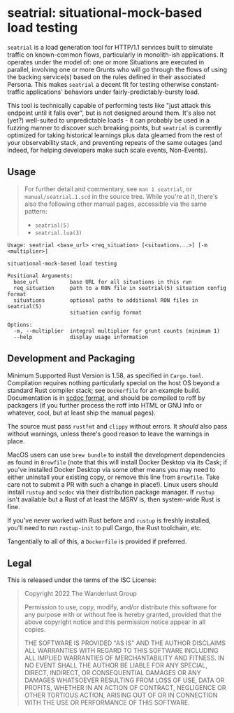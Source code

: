 # seatrial: situational-mock-based load testing

`seatrial` is a load generation tool for HTTP/1.1 services built to simulate
traffic on known-common flows, particularly in monolith-ish applications. It
operates under the model of: one or more Situations are executed in parallel,
involving one or more Grunts who will go through the flows of using the backing
service(s) based on the rules defined in their associated Persona. This makes
`seatrial` a decent fit for testing otherwise constant-traffic applications'
behaviors under fairly-predictably-bursty load.

This tool is technically capable of performing tests like "just attack this
endpoint until it falls over", but is not designed around them. It's also not
(yet?) well-suited to unpredictable loads - it can probably be used in a
fuzzing manner to discover such breaking points, but `seatrial` is currently
optimized for taking historical learnings plus data gleamed from the rest of
your observability stack, and preventing repeats of the same outages (and
indeed, for helping developers make such scale events, Non-Events).

## Usage

> For further detail and commentary, see `man 1 seatrial`, or
> `manual/seatrial.1.scd` in the source tree. While you're at it, there's also the
> following other manual pages, accessible via the same pattern:
>
> - `seatrial(5)`
> - `seatrial.lua(3)`

```
Usage: seatrial <base_url> <req_situation> [<situations...>] [-m <multiplier>]

situational-mock-based load testing

Positional Arguments:
  base_url          base URL for all situations in this run
  req_situation     path to a RON file in seatrial(5) situation config format
  situations        optional paths to additional RON files in seatrial(5)
                    situation config format

Options:
  -m, --multiplier  integral multiplier for grunt counts (minimum 1)
  --help            display usage information
```

## Development and Packaging

Minimum Supported Rust Version is 1.58, as specified in `Cargo.toml`.
Compilation requires nothing particularly special on the host OS beyond a
standard Rust compiler stack; see `Dockerfile` for an example build.
Documentation is in [scdoc
format](https://git.sr.ht/~sircmpwn/scdoc/tree/master/item/scdoc.5.scd), and
should be compiled to roff by packagers (if you further process the roff into
HTML or GNU Info or whatever, cool, but at least ship the manual pages).

The source must pass `rustfmt` and `clippy` without errors. It _should_ also
pass without warnings, unless there's good reason to leave the warnings in
place.

MacOS users can use `brew bundle` to install the development dependencies as
found in `Brewfile` (note that this will install Docker Desktop via its Cask;
if you've installed Docker Desktop via some other means you may need to either
uninstall your existing copy, or remove this line from `Brewfile`. Take
care not to submit a PR with such a change in place!). Linux users should
install `rustup` and `scdoc` via their distribution package manager. If
`rustup` isn't available but a Rust of at least the MSRV is, then
system-wide Rust is fine.

If you've never worked with Rust before and `rustup` is freshly installed,
you'll need to run `rustup-init` to pull Cargo, the Rust toolchain, etc.

Tangentially to all of this, a `Dockerfile` is provided if preferred.

## Legal

This is released under the terms of the ISC License:

> Copyright 2022 The Wanderlust Group
> 
> Permission to use, copy, modify, and/or distribute this software for any
> purpose with or without fee is hereby granted, provided that the above
> copyright notice and this permission notice appear in all copies.
> 
> THE SOFTWARE IS PROVIDED "AS IS" AND THE AUTHOR DISCLAIMS ALL WARRANTIES WITH
> REGARD TO THIS SOFTWARE INCLUDING ALL IMPLIED WARRANTIES OF MERCHANTABILITY
> AND FITNESS. IN NO EVENT SHALL THE AUTHOR BE LIABLE FOR ANY SPECIAL, DIRECT,
> INDIRECT, OR CONSEQUENTIAL DAMAGES OR ANY DAMAGES WHATSOEVER RESULTING FROM
> LOSS OF USE, DATA OR PROFITS, WHETHER IN AN ACTION OF CONTRACT, NEGLIGENCE OR
> OTHER TORTIOUS ACTION, ARISING OUT OF OR IN CONNECTION WITH THE USE OR
> PERFORMANCE OF THIS SOFTWARE.
